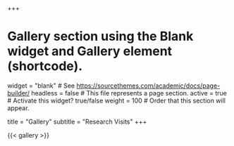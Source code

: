 +++
# Gallery section using the Blank widget and Gallery element (shortcode).
widget = "blank"  # See https://sourcethemes.com/academic/docs/page-builder/
headless = false  # This file represents a page section.
active = true # Activate this widget? true/false
weight = 100  # Order that this section will appear.

title = "Gallery"
subtitle = "Research Visits"
+++

{{< gallery >}}
